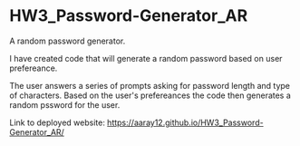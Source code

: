 # HW3_Password-Generator_AR
A random password generator.

I have created code that will generate a random password based on user prefereance. 

The user answers a series of prompts asking for password length and type of characters. 
Based on the user's prefereances the code then generates a random pssword for the user. 

Link to deployed website: https://aaray12.github.io/HW3_Password-Generator_AR/
